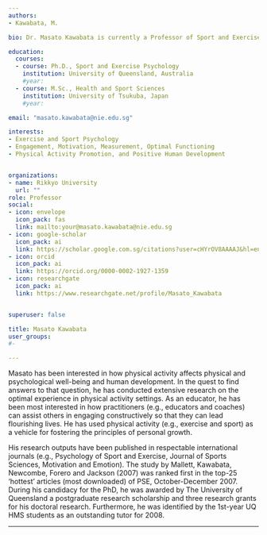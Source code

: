 ```yaml
---
authors:
- Kawabata, M.

bio: Dr. Masato Kawabata is currently a Professor of Sport and Exercise Psychology at Rikkyo University.

education:
  courses:
  - course: Ph.D., Sport and Exercise Psychology
    institution: University of Queensland, Australia
    #year:
  - course: M.Sc., Health and Sport Sciences
    institution: University of Tsukuba, Japan
    #year: 

email: "masato.kawabata@nie.edu.sg"

interests:
- Exercise and Sport Psychology
- Engagement, Motivation, Measurement, Optimal Functioning
- Physical Activity Promotion, and Positive Human Development


organizations:
- name: Rikkyo University
  url: ""
role: Professor
social:
- icon: envelope
  icon_pack: fas
  link: mailto:your@masato.kawabata@nie.edu.sg
- icon: google-scholar
  icon_pack: ai
  link: https://scholar.google.com.sg/citations?user=cHYrOV8AAAAJ&hl=en
- icon: orcid
  icon_pack: ai
  link: https://orcid.org/0000-0002-1927-1359
- icon: researchgate
  icon_pack: ai
  link: https://www.researchgate.net/profile/Masato_Kawabata


superuser: false

title: Masato Kawabata
user_groups:
#- 

---
```

Masato has been interested in how physical activity affects physical and psychological well-being and human development. 
In the quest to find answers to that question, he has conducted extensive research on the optimal experience in physical activity settings. 
As an educator, he has been most interested in how practitioners (e.g., educators and coaches) can assist others in engaging constructively so that they can lead flourishing lives. 
He has used physical activity (e.g., exercise and sport) as a vehicle for fostering the principles of personal growth.

His research outputs have been published in respectable international journals (e.g., Psychology of Sport and Exercise, Journal of Sports Sciences, Motivation and Emotion). 
The study by Mallett, Kawabata, Newcombe, Forero and Jackson (2007) was ranked first in the top-25 ‘hottest’ articles (most downloaded) of PSE, October-December 2007. 
During his candidacy for the PhD, he was awarded by The University of Queensland a postgraduate research scholarship and three research grants for his doctoral research. 
Furthermore, he was identified by the 1st-year UQ HMS students as an outstanding tutor for 2008.

--- 